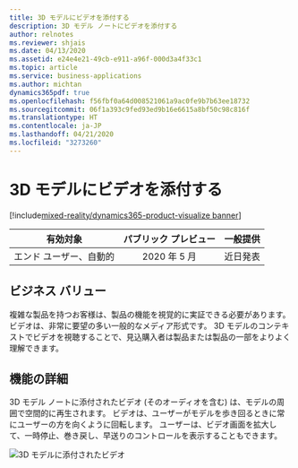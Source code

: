 ```yaml
---
title: 3D モデルにビデオを添付する
description: 3D モデル ノートにビデオを添付する
author: relnotes
ms.reviewer: shjais
ms.date: 04/13/2020
ms.assetid: e24e4e21-49cb-e911-a96f-000d3a4f33c1
ms.topic: article
ms.service: business-applications
ms.author: michtan
dynamics365pdf: true
ms.openlocfilehash: f56fbf0a64d008521061a9ac0fe9b7b63ee18732
ms.sourcegitcommit: 06f1a393c9fed93ed9b16e6615a8bf50c98c816f
ms.translationtype: HT
ms.contentlocale: ja-JP
ms.lasthandoff: 04/21/2020
ms.locfileid: "3273260"
---
```

# <a name="attach-a-video-to-a-3d-model"></a>3D モデルにビデオを添付する
[!include[mixed-reality/dynamics365-product-visualize banner](../includes/mixed-reality/dynamics365-product-visualize.md)]

| 有効対象    |  パブリック プレビュー | 一般提供 | 
| ---------- | :----------: |:----------: |
|エンド ユーザー、自動的|2020 年 5 月| 近日発表|


## <a name="business-value"></a>ビジネス バリュー
<!-- bv start -->
複雑な製品を持つお客様は、製品の機能を視覚的に実証できる必要があります。 ビデオは、非常に要望の多い一般的なメディア形式です。 3D モデルのコンテキストでビデオを視聴することで、見込購入者は製品または製品の一部をよりよく理解できます。
<!-- bv end -->



## <a name="feature-details"></a>機能の詳細
<!--feature detail start -->
3D モデル ノートに添付されたビデオ (そのオーディオを含む) は、モデルの周囲で空間的に再生されます。 ビデオは、ユーザーがモデルを歩き回るときに常にユーザーの方を向くように回転します。 ユーザーは、ビデオ画面を拡大して、一時停止、巻き戻し、早送りのコントロールを表示することもできます。
<!--feature detail end -->

![3D モデルに添付されたビデオ](media/videonotesv2.jpg "3D モデルに添付されたビデオ")
<!-- Picture 1 -->








